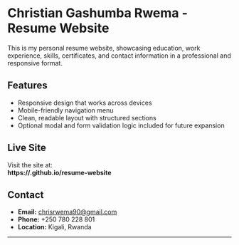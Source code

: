 # Christian Gashumba Rwema - Resume Website

This is my personal resume website, showcasing education, work experience, skills, certificates, and contact information in a professional and responsive format.

##  Features
- Responsive design that works across devices
- Mobile-friendly navigation menu 
- Clean, readable layout with structured sections
- Optional modal and form validation logic included for future expansion

##  Live Site
Visit the site at:  
**https://<Rwema707>.github.io/resume-website**

##  Contact
- **Email:** chrisrwema90@gmail.com  
- **Phone:** +250 780 228 801  
- **Location:** Kigali, Rwanda

---
